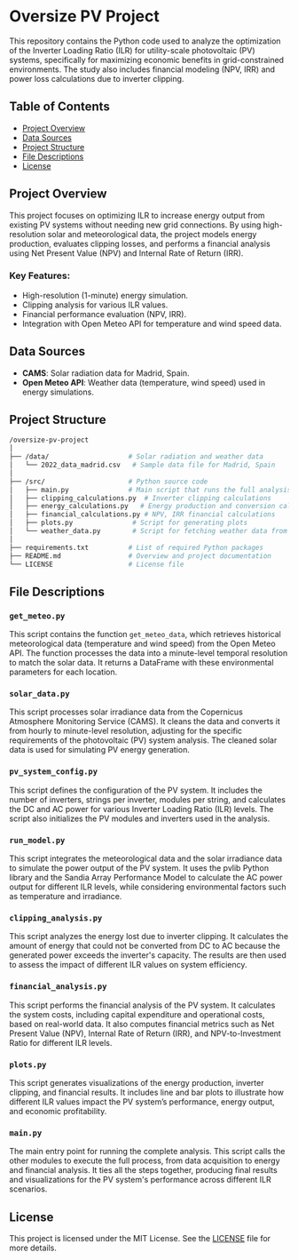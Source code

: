 # **Oversize PV Project**
This repository contains the Python code used to analyze the optimization of the Inverter Loading Ratio (ILR) for utility-scale photovoltaic (PV) systems, specifically for maximizing economic benefits in grid-constrained environments. The study also includes financial modeling (NPV, IRR) and power loss calculations due to inverter clipping.

## **Table of Contents**
- [Project Overview](#project-overview)
- [Data Sources](#data-sources)
- [Project Structure](#project-structure)
- [File Descriptions](#file-descriptions)
- [License](#license)

## **Project Overview**
This project focuses on optimizing ILR to increase energy output from existing PV systems without needing new grid connections. By using high-resolution solar and meteorological data, the project models energy production, evaluates clipping losses, and performs a financial analysis using Net Present Value (NPV) and Internal Rate of Return (IRR).

### **Key Features:**
- High-resolution (1-minute) energy simulation.
- Clipping analysis for various ILR values.
- Financial performance evaluation (NPV, IRR).
- Integration with Open Meteo API for temperature and wind speed data.
  
## **Data Sources**
- **CAMS**: Solar radiation data for Madrid, Spain.
- **Open Meteo API**: Weather data (temperature, wind speed) used in energy simulations.

## **Project Structure**

```bash
/oversize-pv-project
│
├── /data/                    # Solar radiation and weather data
│   └── 2022_data_madrid.csv   # Sample data file for Madrid, Spain
│
├── /src/                     # Python source code
│   ├── main.py               # Main script that runs the full analysis
│   ├── clipping_calculations.py  # Inverter clipping calculations
│   ├── energy_calculations.py   # Energy production and conversion calculations
│   ├── financial_calculations.py # NPV, IRR financial calculations
│   ├── plots.py               # Script for generating plots
│   └── weather_data.py        # Script for fetching weather data from Open Meteo API
│
├── requirements.txt          # List of required Python packages
├── README.md                 # Overview and project documentation
└── LICENSE                   # License file
```
## **File Descriptions**

### `get_meteo.py`
This script contains the function `get_meteo_data`, which retrieves historical meteorological data (temperature and wind speed) from the Open Meteo API. The function processes the data into a minute-level temporal resolution to match the solar data. It returns a DataFrame with these environmental parameters for each location.

### `solar_data.py`
This script processes solar irradiance data from the Copernicus Atmosphere Monitoring Service (CAMS). It cleans the data and converts it from hourly to minute-level resolution, adjusting for the specific requirements of the photovoltaic (PV) system analysis. The cleaned solar data is used for simulating PV energy generation.

### `pv_system_config.py`
This script defines the configuration of the PV system. It includes the number of inverters, strings per inverter, modules per string, and calculates the DC and AC power for various Inverter Loading Ratio (ILR) levels. The script also initializes the PV modules and inverters used in the analysis.

### `run_model.py`
This script integrates the meteorological data and the solar irradiance data to simulate the power output of the PV system. It uses the pvlib Python library and the Sandia Array Performance Model to calculate the AC power output for different ILR levels, while considering environmental factors such as temperature and irradiance.

### `clipping_analysis.py`
This script analyzes the energy lost due to inverter clipping. It calculates the amount of energy that could not be converted from DC to AC because the generated power exceeds the inverter's capacity. The results are then used to assess the impact of different ILR values on system efficiency.

### `financial_analysis.py`
This script performs the financial analysis of the PV system. It calculates the system costs, including capital expenditure and operational costs, based on real-world data. It also computes financial metrics such as Net Present Value (NPV), Internal Rate of Return (IRR), and NPV-to-Investment Ratio for different ILR levels.

### `plots.py`
This script generates visualizations of the energy production, inverter clipping, and financial results. It includes line and bar plots to illustrate how different ILR values impact the PV system’s performance, energy output, and economic profitability.

### `main.py`
The main entry point for running the complete analysis. This script calls the other modules to execute the full process, from data acquisition to energy and financial analysis. It ties all the steps together, producing final results and visualizations for the PV system's performance across different ILR scenarios.

## License
This project is licensed under the MIT License. See the [LICENSE](notebooks/LICENSE) file for more details.
